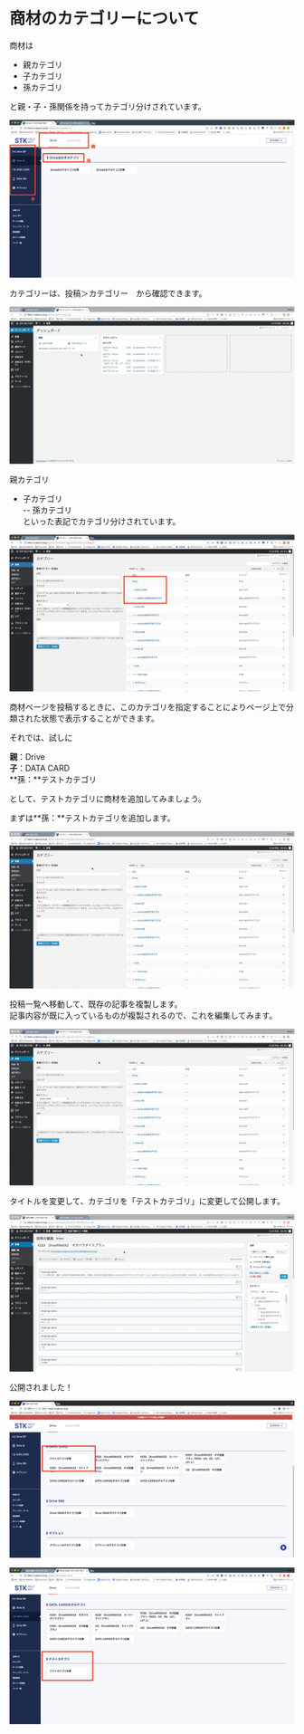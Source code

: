 # 商材のカテゴリーについて

商材は

* 親カテゴリ
* 子カテゴリ
* 孫カテゴリ

と親・子・孫関係を持ってカテゴリ分けされています。

![](../.gitbook/assets/image%20%287%29.png)

カテゴリーは、投稿＞カテゴリー　から確認できます。

![](../.gitbook/assets/2018-06-28-14.58.05.gif)

親カテゴリ  
- 子カテゴリ  
-- 孫カテゴリ  
といった表記でカテゴリ分けされています。

![](../.gitbook/assets/image%20%283%29.png)

商材ページを投稿するときに、このカテゴリを指定することによりページ上で分類された状態で表示することができます。

  
それでは、試しに

**親**：Drive  
**子**：DATA CARD  
**孫：**テストカテゴリ

として、テストカテゴリに商材を追加してみましょう。

まずは**孫：**テストカテゴリを追加します。

![](../.gitbook/assets/2018-06-28-15.02.36.gif)



投稿一覧へ移動して、既存の記事を複製します。  
記事内容が既に入っているものが複製されるので、これを編集してみます。

![](../.gitbook/assets/2018-06-28-15.06.23.gif)



タイトルを変更して、カテゴリを「テストカテゴリ」に変更して公開します。

![](../.gitbook/assets/2018-06-28-17.32.48.gif)



公開されました！

![&#x30C8;&#x30C3;&#x30D7;&#x30DA;&#x30FC;&#x30B8;](../.gitbook/assets/image%20%2810%29.png)

![DATA CARD&#x30AB;&#x30C6;&#x30B4;&#x30EA;&#x30FC;&#x30DA;&#x30FC;&#x30B8;](../.gitbook/assets/image%20%289%29.png)

